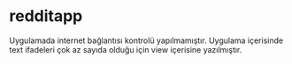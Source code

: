 # redditapp

Uygulamada internet bağlantısı kontrolü yapılmamıştır.
Uygulama içerisinde text ifadeleri çok az sayıda olduğu için view içerisine yazılmıştır.
